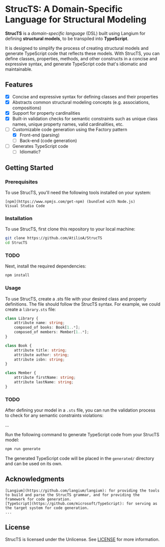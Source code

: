 # StrucTS: A Domain-Specific Language for Structural Modeling

**StrucTS** is a *domain-specific language* (DSL) built using Langium for defining **structural models**, to be transpiled into **TypeScript**.

It is designed to simplify the process of creating structural models and generate TypeScript code that reflects these models. With StrucTS, you can define classes, properties, methods, and other constructs in a concise and expressive syntax, and generate TypeScript code that's idiomatic and maintainable.

## Features

- [x] Concise and expressive syntax for defining classes and their properties
- [x] Abstracts common structural modeling concepts (e.g. associations, compositions)
- [x] Support for property cardinalities
- [x] Built-in validation checks for semantic constraints such as unique class names, unique property names, valid cardinalities, etc.
- [ ] Customizable code generation using the Factory pattern
  - [x] Front-end (parsing)
  - [ ] Back-end (code generation)
- [ ] Generates TypeScript code
  - [ ] Idiomatic?

## Getting Started

### Prerequisites

To use StrucTS, you'll need the following tools installed on your system:

    [npm](https://www.npmjs.com/get-npm) (bundled with Node.js)
    Visual Studio Code

### Installation

To use StrucTS, first clone this repository to your local machine:

```bash
git clone https://github.com/AtilioA/StrucTS
cd StrucTS
```

### TODO

Next, install the required dependencies:

```bash
npm install
```

### Usage

To use StrucTS, create a .sts file with your desired class and property definitions. The file should follow the StrucTS syntax. For example, we could create a `library.sts` file:

```ts
class Library {
    attribute name: string;
    composed_of books: Book[1..*];
    composed_of members: Member[1..*];
}

class Book {
    attribute title: string;
    attribute author: string;
    attribute isbn: string;
}

class Member {
    attribute firstName: string;
    attribute lastName: string;
}
```

### TODO

After defining your model in a `.sts` file, you can run the validation process to check for any semantic constraints violations:

...

Run the following command to generate TypeScript code from your StrucTS model:

```bash
npm run generate
```

The generated TypeScript code will be placed in the `generated/` directory and can be used on its own.

## Acknowledgments

    [Langium](https://github.com/langium/langium): for providing the tools to build and parse the StrucTS grammar, and for providing the framework for code generation.
    [TypeScript](https://github.com/microsoft/TypeScript): for serving as the target system for code generation.
    ...

## License

StrucTS is licensed under the Unlicense. See [LICENSE](LICENSE) for more information.
